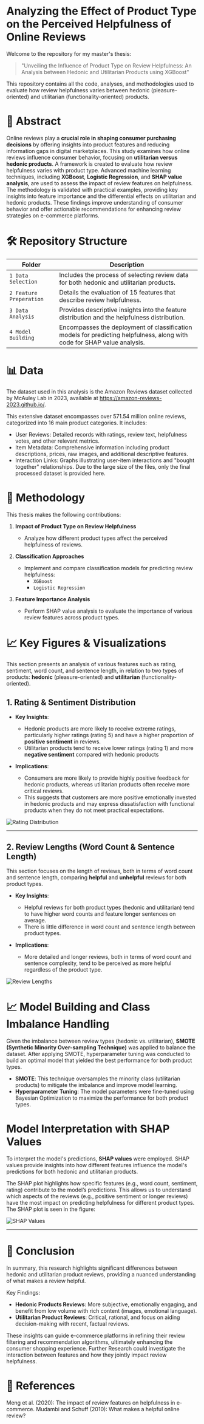 # Analyzing the Effect of Product Type on the Perceived Helpfulness of Online Reviews

Welcome to the repository for my master's thesis:
>"Unveiling the Influence of Product Type on Review Helpfulness: An Analysis between Hedonic and Utilitarian Products using XGBoost"

This repository contains all the code, analyses, and methodologies used to evaluate how review helpfulness varies between hedonic (pleasure-oriented) and utilitarian (functionality-oriented) products.

# 📝 Abstract

Online reviews play a **crucial role in shaping consumer purchasing decisions** by offering insights into product features and reducing information gaps in digital marketplaces. This study examines how online reviews influence consumer behavior, focusing on **utilitarian versus hedonic products**. A framework is created to evaluate how review helpfulness varies with product type. Advanced machine learning techniques, including **XGBoost**, **Logistic Regression**, and **SHAP value analysis**, are used to assess the impact of review features on helpfulness. The methodology is validated with practical examples, providing key insights into feature importance and the differential effects on utilitarian and hedonic products. These findings improve understanding of consumer behavior and offer actionable recommendations for enhancing review strategies on e-commerce platforms.
 
# 🛠 Repository Structure

| Folder | Description |
| --- | ---------| 
| `1 Data Selection` | Includes the process of selecting review data for both hedonic and utilitarian products. |
| `2 Feature Preperation` | Details the evaluation of 15 features that describe review helpfulness. |
| `3 Data Analysis` |  Provides descriptive insights into the feature distribution and the helpfulness distribution. |
| `4 Model Building` | Encompasses the deployment of classification models for predicting helpfulness, along with code for SHAP value analysis. |


# 📊 Data

The dataset used in this analysis is the Amazon Reviews dataset collected by McAuley Lab in 2023, available at https://amazon-reviews-2023.github.io/.

This extensive dataset encompasses over 571.54 million online reviews, categorized into 16 main product categories. It includes:
- User Reviews: Detailed records with ratings, review text, helpfulness votes, and other relevant metrics.
- Item Metadata: Comprehensive information including product descriptions, prices, raw images, and additional descriptive features.
- Interaction Links: Graphs illustrating user-item interactions and "bought together" relationships.
Due to the large size of the files, only the final processed dataset is provided here.


# 🔬 Methodology

This thesis makes the following contributions:

1. **Impact of Product Type on Review Helpfulness**
   - Analyze how different product types affect the perceived helpfulness of reviews.

2. **Classification Approaches**
   - Implement and compare classification models for predicting review helpfulness:
     - `XGBoost`
     - `Logistic Regression`

3. **Feature Importance Analysis**
   - Perform SHAP value analysis to evaluate the importance of various review features across product types.


# 📈 Key Figures & Visualizations

This section presents an analysis of various features such as rating, sentiment, word count, and sentence length, in relation to two types of products: **hedonic** (pleasure-oriented) and **utilitarian** (functionality-oriented). 

## 1. Rating & Sentiment Distribution

- **Key Insights**:
  - Hedonic products are more likely to receive extreme ratings, particularly higher ratings (rating 5) and have a higher proportion of **positive sentiment** in reviews.
  - Utilitarian products tend to receive lower ratings (rating 1) and more **negative sentiment** compared with hedonic products

- **Implications**:
  - Consumers are more likely to provide highly positive feedback for hedonic products, whereas utilitarian products often receive more critical reviews.
  - This suggests that customers are more positive emotionally invested in hedonic products and may express dissatisfaction with functional products when they do not meet practical expectations.

![Rating Distribution](./3%20Data%20Analysis/Helpful_Rating.png)

---

## 2. Review Lengths (Word Count & Sentence Length)

This section focuses on the length of reviews, both in terms of word count and sentence length, comparing **helpful** and **unhelpful** reviews for both product types.

- **Key Insights**:
  - Helpful reviews for both product types (hedonic and utilitarian) tend to have higher word counts and feature longer sentences on average.
  - There is little difference in word count and sentence length between product types.

- **Implications**:
  - More detailed and longer reviews, both in terms of word count and sentence complexity, tend to be perceived as more helpful regardless of the product type.

![Review Lengths](./3%20Data%20Analysis/ViolinPlot.png)


# 📈 Model Building and Class Imbalance Handling

Given the imbalance between review types (hedonic vs. utilitarian), **SMOTE (Synthetic Minority Over-sampling Technique)** was applied to balance the dataset. After applying SMOTE, hyperparameter tuning was conducted to build an optimal model that yielded the best performance for both product types.

- **SMOTE**: This technique oversamples the minority class (utilitarian products) to mitigate the imbalance and improve model learning.
- **Hyperparameter Tuning**: The model parameters were fine-tuned using Bayesian Optimization to maximize the performance for both product types.

# Model Interpretation with SHAP Values

To interpret the model's predictions, **SHAP values** were employed. SHAP values provide insights into how different features influence the model's predictions for both hedonic and utilitarian products. 

The SHAP plot highlights how specific features (e.g., word count, sentiment, rating) contribute to the model’s predictions. This allows us to understand which aspects of the reviews (e.g., positive sentiment or longer reviews) have the most impact on predicting helpfulness for different product types. The SHAP plot is seen in the figure: 

![SHAP Values](./4%20Model%20Building/ShapValues.jpg)


---



# 🎯 Conclusion

In summary, this research highlights significant differences between hedonic and utilitarian product reviews, providing a nuanced understanding of what makes a review helpful.

Key Findings:
- **Hedonic Products Reviews**: More subjective, emotionally engaging, and benefit from low volume with rich content (images, emotional language).
- **Utilitarian Product Reviews**: Critical, rational, and focus on aiding decision-making with recent, factual reviews.

These insights can guide e-commerce platforms in refining their review filtering and recommendation algorithms, ultimately enhancing the consumer shopping experience. Further Research could investigate the interaction between features and how they jointly impact review helpfulness.


# 🔗 References

Meng et al. (2020): The impact of review features on helpfulness in e-commerce.
Mudambi and Schuff (2010): What makes a helpful online review?
